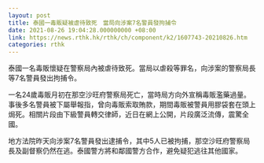 ```yaml
---
layout: post
title: 泰國一毒販疑被虐待致死　當局向涉案7名警員發拘捕令
date: 2021-08-26 19:04:28.000000000 +08:00
link: https://news.rthk.hk/rthk/ch/component/k2/1607743-20210826.htm
categories: rthk
---
```


泰國一名毒販懷疑在警察局內被虐待致死。當局以虐殺等罪名，向涉案的警察局長等7名警員發出拘捕令。

一名24歲毒販月初在那空沙旺府警察局死亡，當時局方向外宣稱毒販濫藥過量。事後多名警員被下屬舉報指，曾向毒販索取賄款，期間毒販被警員用膠袋套在頭上焗死。相關片段由下級警員轉交律師，近日在網上公開，片段廣泛流傳，震驚全國。

地方法院昨天向涉案7名警員發出逮捕令，其中5人已被拘捕，那空沙旺府警察局長及副督察仍然在逃。泰國警方將和鄰國警方合作，避免疑犯逃往其他國家。
